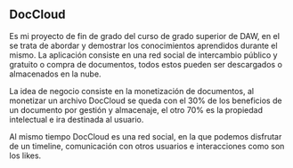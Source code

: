 ## DocCloud 
Es mi proyecto de fin de grado del curso de grado superior de DAW, en el se trata de abordar y demostrar los
conocimientos aprendidos durante el mismo. La aplicación consiste en una red social de
intercambio público y gratuito o compra de documentos, todos estos pueden ser descargados o almacenados en la nube.

La idea de negocio consiste en la monetización de documentos, al monetizar un archivo DocCloud
se queda con el 30% de los beneficios de un documento por gestión y almacenaje, el otro 70% es la
propiedad intelectual e ira destinada al usuario.

Al mismo tiempo DocCloud es una red social, en la que podemos disfrutar de un timeline,
comunicación con otros usuarios e interacciones como son los likes.